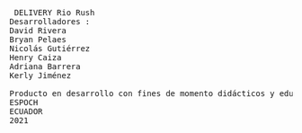 <pre>
 DELIVERY Rio Rush
Desarrolladores :
David Rivera
Bryan Pelaes
Nicolás Gutiérrez 
Henry Caiza
Adriana Barrera
Kerly Jiménez

Producto en desarrollo con fines de momento didácticos y educativos
ESPOCH
ECUADOR
2021
</pre>
 
